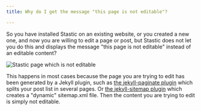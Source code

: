 ```yaml
---
title: Why do I get the message "this page is not editable"?

---
```

So you have installed Stastic on an existing website, or you created a new one, and now you are willing to edit a page or post, but Stastic does not let you do this and displays the message "this page is not editable" instead of an editable content?


![Stastic page which is not editable](https://www.stastic.net//assets/2019-08-04-924319.png)


This happens in most cases because the page you are trying to edit has been generated by a Jekyll plugin, such as [the jekyll-paginate plugin](https://jekyllrb.com/docs/pagination/) which splits your post list in several pages. Or [the jekyll-sitemap plugin](https://github.com/jekyll/jekyll-sitemap) which creates a "dynamic" sitemap.xml file. Then the content you are trying to edit is simply not editable.


